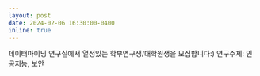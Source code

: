 ```yaml
---
layout: post
date: 2024-02-06 16:30:00-0400
inline: true
---
```


데이터마이닝 연구실에서 열정있는 학부연구생/대학원생을 모집합니다:) 
연구주제: 인공지능, 보안
